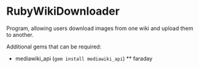 # RubyWikiDownloader
Program, allowing users download images from one wiki and upload them to another.

Additional gems that can be required:
* mediawiki_api (`gem install mediawiki_api`)
** faraday

